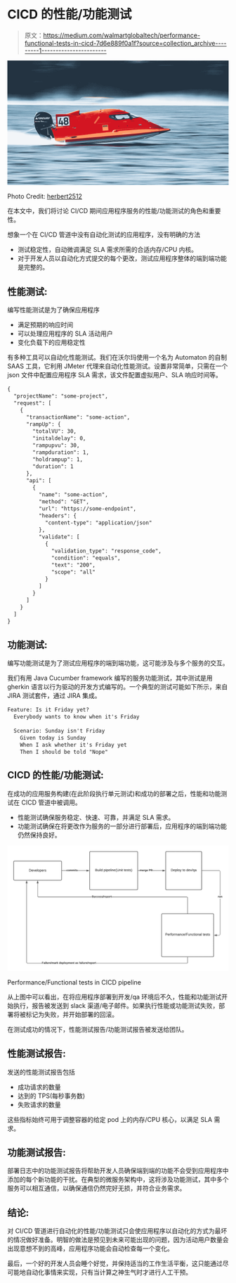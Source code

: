 # CICD 的性能/功能测试

> 原文：<https://medium.com/walmartglobaltech/performance-functional-tests-in-cicd-7d6e889f0a1f?source=collection_archive---------1----------------------->

![](img/2d3f15ddfebf0b985ba32478f8276aa4.png)

Photo Credit: [herbert2512](https://pixabay.com/users/herbert2512-2929941/)

在本文中，我们将讨论 CI/CD 期间应用程序服务的性能/功能测试的角色和重要性。

想象一个在 CI/CD 管道中没有自动化测试的应用程序，没有明确的方法

*   测试稳定性，自动微调满足 SLA 需求所需的合适内存/CPU 内核。
*   对于开发人员以自动化方式提交的每个更改，测试应用程序整体的端到端功能是完整的。

## 性能测试:

编写性能测试是为了确保应用程序

*   满足预期的响应时间
*   可以处理应用程序的 SLA 活动用户
*   变化负载下的应用稳定性

有多种工具可以自动化性能测试。我们在沃尔玛使用一个名为 Automaton 的自制 SAAS 工具，它利用 JMeter 代理来自动化性能测试。设置非常简单，只需在一个 json 文件中配置应用程序 SLA 需求，该文件配置虚拟用户、SLA 响应时间等。

```
{
  "projectName": "some-project",
  "request": [
    {
      "transactionName": "some-action",
      "rampUp": {
        "totalVU": 30,
        "initaldelay": 0,
        "rampupvu": 30,
        "rampduration": 1,
        "holdrampup": 1,
        "duration": 1
      },
      "api": [
        {
          "name": "some-action",
          "method": "GET",
          "url": "https://some-endpoint",
          "headers": {
            "content-type": "application/json"
          },
          "validate": [
            {
              "validation_type": "response_code",
              "condition": "equals",
              "text": "200",
              "scope": "all"
            }
          ]
        }
      ]
    }
  ]
}
```

## 功能测试:

编写功能测试是为了测试应用程序的端到端功能，这可能涉及与多个服务的交互。

我们有用 Java Cucumber framework 编写的服务功能测试，其中测试是用 gherkin 语言以行为驱动的开发方式编写的。一个典型的测试可能如下所示，来自 JIRA 测试套件，通过 JIRA 集成。

```
Feature: Is it Friday yet?
  Everybody wants to know when it's Friday

  Scenario: Sunday isn't Friday
    Given today is Sunday
    When I ask whether it's Friday yet
    Then I should be told "Nope"
```

## CICD 的性能/功能测试:

在成功的应用服务构建(在此阶段执行单元测试)和成功的部署之后，性能和功能测试在 CICD 管道中被调用。

*   性能测试确保服务稳定、快速、可靠，并满足 SLA 需求。
*   功能测试确保在将更改作为服务的一部分进行部署后，应用程序的端到端功能仍然保持良好。

![](img/adcf52b939e9fdaea06dbfff278da24b.png)

Performance/Functional tests in CICD pipeline

从上图中可以看出，在将应用程序部署到开发/qa 环境后不久，性能和功能测试开始执行，报告被发送到 slack 渠道/电子邮件。如果执行性能或功能测试失败，部署将被标记为失败，并开始部署的回滚。

在测试成功的情况下，性能测试报告/功能测试报告被发送给团队。

## 性能测试报告:

发送的性能测试报告包括

*   成功请求的数量
*   达到的 TPS(每秒事务数)
*   失败请求的数量

这些指标始终可用于调整容器的给定 pod 上的内存/CPU 核心，以满足 SLA 需求。

## 功能测试报告:

部署日志中的功能测试报告将帮助开发人员确保端到端的功能不会受到应用程序中添加的每个新功能的干扰。在典型的微服务架构中，这将涉及功能测试，其中多个服务可以相互通信，以确保通信仍然完好无损，并符合业务需求。

## 结论:

对 CI/CD 管道进行自动化的性能/功能测试只会使应用程序以自动化的方式为最坏的情况做好准备。明智的做法是预见到未来可能出现的问题，因为活动用户数量会出现意想不到的高峰，应用程序功能会自动检查每一个变化。

最后，一个好的开发人员会睡个好觉，并保持适当的工作生活平衡，这只能通过尽可能地自动化事情来实现，只有当计算之神生气时才进行人工干预。